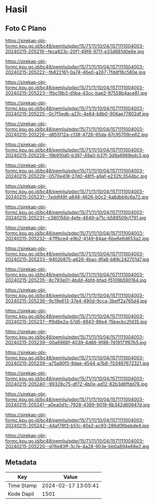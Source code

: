 # Hasil

## Foto C Plano

https://sirekap-obj-formc.kpu.go.id/bc48/pemilu/pdpr/15/71/11/10/04/1571111004003-20240215-205219--feca823c-20f1-49f8-9711-e33d681d0e6e.jpg

https://sirekap-obj-formc.kpu.go.id/bc48/pemilu/pdpr/15/71/11/10/04/1571111004003-20240215-205222--fb822161-0a74-46e0-a267-7fddf16c580e.jpg

https://sirekap-obj-formc.kpu.go.id/bc48/pemilu/pdpr/15/71/11/10/04/1571111004003-20240215-205223--1fbc19b3-d5ba-43cc-bae2-97558b4ace81.jpg

https://sirekap-obj-formc.kpu.go.id/bc48/pemilu/pdpr/15/71/11/10/04/1571111004003-20240215-205225--0c7f5edb-a27c-4e64-b8b0-906ae77802df.jpg

https://sirekap-obj-formc.kpu.go.id/bc48/pemilu/pdpr/15/71/11/10/04/1571111004003-20240215-205226--d855f12a-c138-4726-95da-67c95709ce62.jpg

https://sirekap-obj-formc.kpu.go.id/bc48/pemilu/pdpr/15/71/11/10/04/1571111004003-20240215-205228--19b910d0-b397-49a0-b37f-3d9a6869edc3.jpg

https://sirekap-obj-formc.kpu.go.id/bc48/pemilu/pdpr/15/71/11/10/04/1571111004003-20240215-205229--0570e418-27d0-48f5-a9af-e232fc3544bc.jpg

https://sirekap-obj-formc.kpu.go.id/bc48/pemilu/pdpr/15/71/11/10/04/1571111004003-20240215-205231--7eddf49f-a848-4626-b0c2-4a8dbb6c6a72.jpg

https://sirekap-obj-formc.kpu.go.id/bc48/pemilu/pdpr/15/71/11/10/04/1571111004003-20240215-205231--c380156d-4efe-4649-a71c-b589509cf791.jpg

https://sirekap-obj-formc.kpu.go.id/bc48/pemilu/pdpr/15/71/11/10/04/1571111004003-20240215-205232--47ffbce4-e9b2-4149-84ae-6be6e6d653a2.jpg

https://sirekap-obj-formc.kpu.go.id/bc48/pemilu/pdpr/15/71/11/10/04/1571111004003-20240215-205233--9402b875-a626-4bac-9fa8-b89c242701d7.jpg

https://sirekap-obj-formc.kpu.go.id/bc48/pemilu/pdpr/15/71/11/10/04/1571111004003-20240215-205235--8c793e01-4bdd-4bfd-bfad-f5109b590164.jpg

https://sirekap-obj-formc.kpu.go.id/bc48/pemilu/pdpr/15/71/11/10/04/1571111004003-20240215-205236--9c19e613-37e4-490d-9cca-3beff2a765d4.jpg

https://sirekap-obj-formc.kpu.go.id/bc48/pemilu/pdpr/15/71/11/10/04/1571111004003-20240215-205237--ff8d8e2a-57d5-4943-88e4-15becbc2fd35.jpg

https://sirekap-obj-formc.kpu.go.id/bc48/pemilu/pdpr/15/71/11/10/04/1571111004003-20240215-205239--00a6968f-4039-4d66-9f88-7d19171f67b5.jpg

https://sirekap-obj-formc.kpu.go.id/bc48/pemilu/pdpr/15/71/11/10/04/1571111004003-20240215-205239--a75a90f5-8dae-4544-a7b8-703467672321.jpg

https://sirekap-obj-formc.kpu.go.id/bc48/pemilu/pdpr/15/71/11/10/04/1571111004003-20240215-205240--99328c75-df72-4b0e-ad12-82b3d6ffdd78.jpg

https://sirekap-obj-formc.kpu.go.id/bc48/pemilu/pdpr/15/71/11/10/04/1571111004003-20240215-205241--a0ea0d1c-7928-4399-9019-6b342d60947d.jpg

https://sirekap-obj-formc.kpu.go.id/bc48/pemilu/pdpr/15/71/11/10/04/1571111004003-20240215-205242--44af78f3-b51c-40e2-ac93-286d06bebde4.jpg

https://sirekap-obj-formc.kpu.go.id/bc48/pemilu/pdpr/15/71/11/10/04/1571111004003-20240215-205220--d76e83ff-3c7e-4a28-903e-bb0a894e68e2.jpg


## Metadata

| Key        | Value               |
| ---------- | ------------------- |
| Time Stamp | 2024-02-17 13:05:41 |
| Kode Dapil | 1501                |



